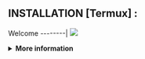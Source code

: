 
## INSTALLATION [Termux] :





Welcome
--------|
![](https://media.tenor.com/iVCiM9W7cvYAAAAd/welcome.gif)

<details>
  <summary><b>More information</b></summary>

#### ★ Social Accounts ★
<a href="https://t.me/Akramali786a"><img src="https://raw.githubusercontent.com/Dumai-991/Dumai-991/main/Image/images.png" alt="alt text" width="75" height="75"></a>
```
Thanks to Use
- Muhammad AKRAM
For making me the holder of this script
```
# ✭ tik Tok information
### Made With ❤️ By Muhammad AKRAM
```
Author:
- Muhammad AKRAM
```
### ⇨  Install Script  Termux
```python
apt-get update -y
apt-get upgrade -y
pkg install python3 -y
pkg install git -y
pip install requests
pip install bs4
git clone https://github.com/BJ-Trucks/Tik-Tok-Info.git
cd $HOME
ls
cd Tik-Tok-Info
python TIK_TOK_INFO.py
```

# @Akramali786a

```- Working tik Tok info tool for termux```
>
